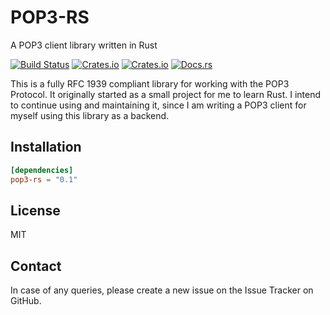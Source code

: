 POP3-RS
=======

A POP3 client library written in Rust

[![Build Status](https://travis-ci.org/darnir/pop3-rs.svg?branch=master)](https://travis-ci.org/darnir/pop3-rs)
[![Crates.io](https://img.shields.io/crates/v/pop3-rs.svg)](https://crates.io/crates/pop3-rs)
[![Crates.io](https://img.shields.io/crates/l/pop3-rs.svg)](./LICENSE)
[![Docs.rs](https://docs.rs/pop3-rs/badge.svg)](https://docs.rs/pop3-rs)

This is a fully RFC 1939 compliant library for working with the POP3 Protocol.
It originally started as a small project for me to learn Rust. I intend to
continue using and maintaining it, since I am writing a POP3 client for myself
using this library as a backend.

Installation
------------

```toml
[dependencies]
pop3-rs = "0.1"
```

License
-------
MIT

Contact
-------

In case of any queries, please create a new issue on the Issue Tracker on
GitHub.
